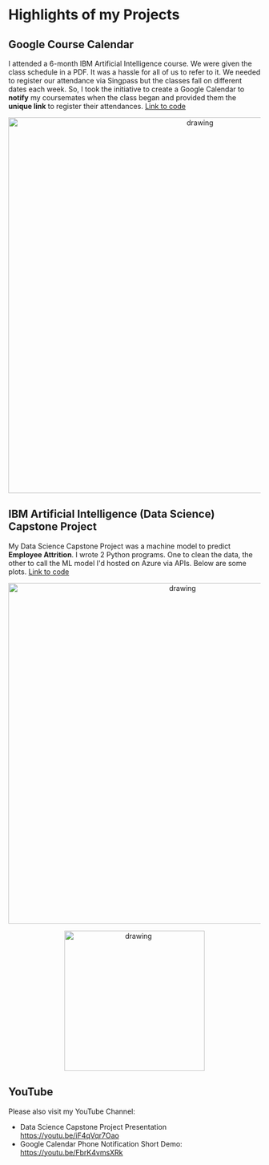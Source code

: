 # Highlights of my Projects


## Google Course Calendar

I attended a 6-month IBM Artificial Intelligence course.  We were given the class schedule in a PDF.  It was a hassle for all of us to refer to it. We needed to register our attendance via Singpass but the classes fall on different dates each week. So, I took the initiative to create a Google Calendar to **notify** my coursemates when the class began and provided them the **unique link** to register their attendances. [Link to code](https://github.com/CharlieBlogg/Present/blob/Reorg-folders/Google%20Course%20Calendar/IMV%20ADCode.ipynb)

<p align="center">
  <img src="https://user-images.githubusercontent.com/73152881/136781610-f2f0eeef-7c4b-4b15-9bb1-ca5195cb82da.png" alt="drawing" width="750"/>
</p>


## IBM Artificial Intelligence (Data Science) Capstone Project

My Data Science Capstone Project was a machine model to predict **Employee Attrition**.  I wrote 2 Python programs. One to clean the data, the other to call the ML model I'd hosted on Azure via APIs. Below are some plots. [Link to code](https://github.com/CharlieBlogg/Present/blob/Reorg-folders/IBM%20AI%20Course%20-%20Codes/Employee%20Attrition%20(webserivce)%20-%20LR.ipynb)

<p align="center">
  <img src="https://user-images.githubusercontent.com/73152881/136803180-6af272cf-4525-43fb-ac40-60e537104a36.png" alt="drawing" width="680"/>
</p>

<p align="center">
  <img src="https://user-images.githubusercontent.com/73152881/136806085-b7a4c7ec-586e-46a5-bb48-4a57f5f0042b.png" alt="drawing" width="280"/>
</p>

## YouTube

Please also visit my YouTube Channel:

- Data Science Capstone Project Presentation https://youtu.be/iF4qVqr7Oao
- Google Calendar Phone Notification Short Demo: https://youtu.be/FbrK4vmsXRk

